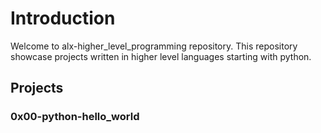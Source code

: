 # Introduction
Welcome to alx-higher_level_programming repository.
This repository showcase projects written in higher level languages starting
with python.

## Projects

### 0x00-python-hello_world
